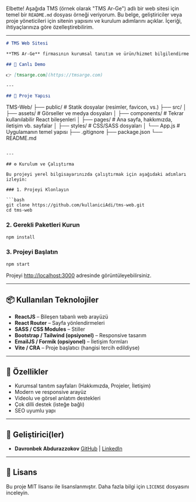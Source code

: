 Elbette! Aşağıda TMS (örnek olarak "TMS Ar-Ge") adlı bir web sitesi için temel bir `README.md` dosyası örneği veriyorum. Bu belge, geliştiriciler veya proje yöneticileri için sitenin yapısını ve kurulum adımlarını açıklar. İçeriği, ihtiyaçlarınıza göre özelleştirebilirim.

---

```markdown
# TMS Web Sitesi

**TMS Ar-Ge** firmasının kurumsal tanıtım ve ürün/hizmet bilgilendirme web sitesidir. Kullanıcı dostu arayüzü ve modern tasarımı ile şirketin misyonunu, projelerini ve hizmetlerini tanıtmaktadır.

## 🔗 Canlı Demo

👉 [tmsarge.com](https://tmsarge.com)

---

## 📁 Proje Yapısı

```

TMS-Web/
├── public/                 # Statik dosyalar (resimler, favicon, vs.)
├── src/
│   ├── assets/             # Görseller ve medya dosyaları
│   ├── components/         # Tekrar kullanılabilir React bileşenleri
│   ├── pages/              # Ana sayfa, hakkımızda, iletişim vb. sayfalar
│   ├── styles/             # CSS/SASS dosyaları
│   └── App.js              # Uygulamanın temel yapısı
├── .gitignore
├── package.json
└── README.md

````

---

## ⚙️ Kurulum ve Çalıştırma

Bu projeyi yerel bilgisayarınızda çalıştırmak için aşağıdaki adımları izleyin:

### 1. Projeyi Klonlayın

```bash
git clone https://github.com/kullaniciAdi/tms-web.git
cd tms-web
````

### 2. Gerekli Paketleri Kurun

```bash
npm install
```

### 3. Projeyi Başlatın

```bash
npm start
```

Projeyi [http://localhost:3000](http://localhost:3000) adresinde görüntüleyebilirsiniz.

---

## 📦 Kullanılan Teknolojiler

* **ReactJS** – Bileşen tabanlı web arayüzü
* **React Router** – Sayfa yönlendirmeleri
* **SASS / CSS Modules** – Stiller
* **Bootstrap / Tailwind (opsiyonel)** – Responsive tasarım
* **EmailJS / Formik (opsiyonel)** – İletişim formları
* **Vite / CRA** – Proje başlatıcı (hangisi tercih edildiyse)

---

## 🧩 Özellikler

* Kurumsal tanıtım sayfaları (Hakkımızda, Projeler, İletişim)
* Modern ve responsive arayüz
* Videolu ve görsel anlatım destekleri
* Çok dilli destek (isteğe bağlı)
* SEO uyumlu yapı

---

## 👤 Geliştirici(ler)

* **Davronbek Abdurazzokov**
  [GitHub](https://github.com/21040001) | [LinkedIn](https://linkedin.com/in/davronbek-abdurazzoqov)

---

## 📝 Lisans

Bu proje MIT lisansı ile lisanslanmıştır. Daha fazla bilgi için `LICENSE` dosyasını inceleyin.

```


